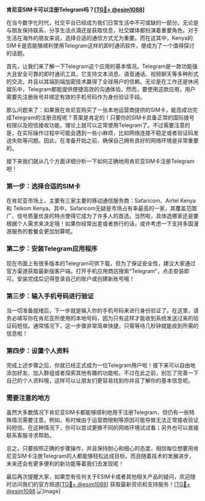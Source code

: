**肯尼亚SIM卡可以注册Telegram吗？[[TG💪+ @esim1088](https://t.me/s/esim1088)]**

在当今数字化时代，社交平台已经成为我们日常生活中不可或缺的一部分。无论是与朋友保持联系、分享生活点滴还是获取信息，社交媒体都扮演着重要角色。对于生活在海外的朋友来说，选择合适的通信方式尤为重要。而在这其中，Kenya的SIM卡是否能够顺利使用Telegram这样的即时通讯软件，便成为了一个值得探讨的话题。

首先，让我们来了解一下Telegram这个应用的基本情况。Telegram是一款功能强大且安全可靠的即时通讯工具，它支持文本消息、语音通话、视频聊天等多种形式的交流，并且以其端到端加密技术赢得了全球用户的信赖。无论是在工作还是休闲娱乐中，Telegram都能提供便捷高效的沟通体验。然而，要使用这款应用，用户需要先注册账号并绑定有效的手机号码作为身份验证手段。

那么问题来了：如果我在肯尼亚购买了一张本地运营商提供的SIM卡，能否成功完成Telegram的注册流程呢？答案是肯定的！只要你的SIM卡具备正常的国际拨号权限以及短信接收功能，理论上就可以正常使用Telegram了。不过需要注意的是，在实际操作过程中可能会遇到一些小麻烦，比如网络连接不稳定或者验证码发送失败等问题。因此，在准备开始之前，确保自己拥有良好的网络环境是非常重要的。

接下来我们就从几个方面详细分析一下如何正确地用肯尼亚SIM卡注册Telegram吧！

### 第一步：选择合适的SIM卡

在肯尼亚市场上，主要有三家主要的移动通信服务商：Safaricom、Airtel Kenya 和 Telkom Kenya。其中，Safaricom无疑是市场占有率最高的一家，其覆盖范围广、信号质量优良的特点使得它成为了许多人的首选。当然啦，具体选哪家还是要根据个人需求来决定哦！如果你经常出差或者旅行的话，或许考虑一下支持多国漫游服务的套餐会更加划算呢。

### 第二步：安装Telegram应用程序

现在市面上有很多版本的Telegram可供下载，但为了保证安全性，建议大家通过官方渠道获取最新版客户端。打开手机应用商店搜索“Telegram”，点击安装即可。安装完成后记得登录自己的账户或创建新账号哦！

### 第三步：输入手机号码进行验证

当一切准备就绪后，下一步就是输入你的手机号码来进行身份验证了。在这里，请务必填写你在肯尼亚所使用的本地号码，因为只有这样才能收到系统发送过来的验证码短信。通常情况下，这一步骤非常简单快捷，只需等待几秒钟就能收到所需的信息啦！

### 第四步：设置个人资料

完成上述步骤之后，你就已经正式成为一位Telegram用户啦！接下来可以自由地添加好友、加入群组或者探索其他有趣的功能啦。不过在此之前，别忘了完善一下自己的个人资料哦，这样可以让朋友们更容易找到你并且了解你的基本信息呢。

### 需要注意的地方

虽然大多数情况下肯尼亚SIM卡都能够顺利地用于注册Telegram，但仍有一些特殊情况需要注意。例如，有时候由于运营商限制等原因可能导致无法正常接收验证码短信。在这种情况下，你可以尝试更换不同的网络环境试试看；另外也可以直接联系客服寻求帮助。

总之，只要按照正确的步骤操作，并且保持耐心和细心的态度，相信每位想要用肯尼亚SIM卡注册Telegram的人都能够轻松达成目标。而且随着技术的发展进步，未来还会有更多便利的新功能等着我们去发现呢！

最后再次提醒大家，如果您有任何关于ESIM卡或者其他相关产品的疑问，欢迎随时访问我们的官方频道[[TG💪+ @esim1088](https://t.me/s/esim1088)] 获取最新资讯和支持服务！[[TG💪+ @esim1088](https://t.me/s/esim1088) ![Image](https://i.postimg.cc/4NQfJmqS/Snipaste-2025-05-13-00-14-12.png)]